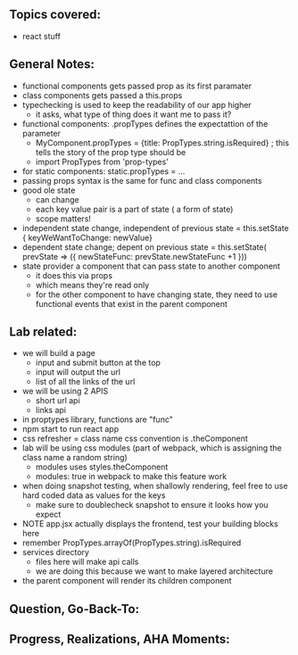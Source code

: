 ## Topics covered:
- react stuff

## General Notes:
- functional components gets passed prop as its first paramater 
- class components gets passed a this.props
- typechecking is used to keep the readability of our app higher 
    - it asks, what type of thing does it want me to pass it?
- functional components: .propTypes defines the expectattion of the parameter
    - MyComponent.propTypes = {title: PropTypes.string.isRequired} ; this tells the story of the prop type should be 
    - import PropTypes from 'prop-types'
- for static components: static.propTypes = ...
- passing props syntax is the same for func and class components
- good ole state
    - can change 
    - each key value pair is a part of state ( a form of state)
    - scope matters!
- independent state change, independent of previous state = this.setState { keyWeWantToChange: newValue}
- dependent state change; depent on previous state = this.setState( prevState => ({ newStateFunc: prevState.newStateFunc +1 }))
- state provider a component that can pass state to another component
    - it does this via props 
    - which means they're read only 
    - for the other component to have changing state, they need to use functional events that exist in the parent component

## Lab related:
- we will build a page 
    - input and submit button at the top
    - input will output the url
    - list of all the links of the url
- we will be using 2 APIS
    - short url api
    - links api 
- in proptypes library, functions are "func"
- npm start to run react app
- css refresher = class name css convention is .theComponent
- lab will be using css modules (part of webpack, which is assigning the class name a random string)
    - modules uses styles.theComponent
    - modules: true in webpack to make this feature work 
- when doing snapshot testing, when shallowly rendering, feel free to use hard coded data as values for the keys 
    - make sure to doublecheck snapshot to ensure it looks how you expect 
- NOTE app.jsx actually displays the frontend, test your building blocks here
- remember PropTypes.arrayOf(PropTypes.string).isRequired 
- services directory
    - files here will make api calls 
    - we are doing this because we want to make layered architecture 
- the parent component will render its children component
## Question, Go-Back-To:

## Progress, Realizations, AHA Moments: